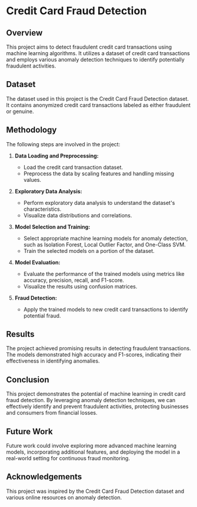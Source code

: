 # Credit Card Fraud Detection

## Overview

This project aims to detect fraudulent credit card transactions using machine learning algorithms. It utilizes a dataset of credit card transactions and employs various anomaly detection techniques to identify potentially fraudulent activities.

## Dataset

The dataset used in this project is the Credit Card Fraud Detection dataset. It contains anonymized credit card transactions labeled as either fraudulent or genuine.

## Methodology

The following steps are involved in the project:

1. **Data Loading and Preprocessing:**
   - Load the credit card transaction dataset.
   - Preprocess the data by scaling features and handling missing values.

2. **Exploratory Data Analysis:**
   - Perform exploratory data analysis to understand the dataset's characteristics.
   - Visualize data distributions and correlations.

3. **Model Selection and Training:**
   - Select appropriate machine learning models for anomaly detection, such as Isolation Forest, Local Outlier Factor, and One-Class SVM.
   - Train the selected models on a portion of the dataset.

4. **Model Evaluation:**
   - Evaluate the performance of the trained models using metrics like accuracy, precision, recall, and F1-score.
   - Visualize the results using confusion matrices.

5. **Fraud Detection:**
   - Apply the trained models to new credit card transactions to identify potential fraud.

## Results

The project achieved promising results in detecting fraudulent transactions. The models demonstrated high accuracy and F1-scores, indicating their effectiveness in identifying anomalies.

## Conclusion

This project demonstrates the potential of machine learning in credit card fraud detection. By leveraging anomaly detection techniques, we can effectively identify and prevent fraudulent activities, protecting businesses and consumers from financial losses.

## Future Work

Future work could involve exploring more advanced machine learning models, incorporating additional features, and deploying the model in a real-world setting for continuous fraud monitoring.

## Acknowledgements

This project was inspired by the Credit Card Fraud Detection dataset and various online resources on anomaly detection.

